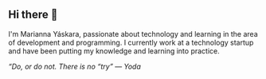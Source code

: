 ## Hi there 👋
I'm Marianna Yáskara, passionate about technology and learning in the area of ​​development and programming. I currently work at a technology startup and have been putting my knowledge and learning into practice.

*“Do, or do not. There is no “try” — Yoda*

